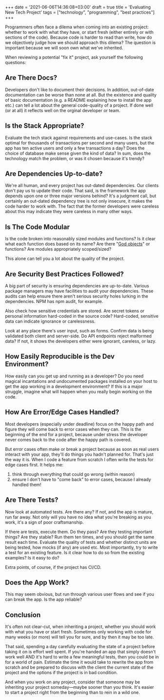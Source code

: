 +++
date = '2021-06-06T14:36:08+03:00'
draft = true
title = 'Evaluating New Tech Project'
tags = ["technology", "programming", "best practices"]
+++

Programmers often face a dilema when coming into an existing project: whether to work with what they have, or start fresh (either entirely or with sections of the code). Because code is harder to read than write, how do we objectively judge how we should approach this dilema? The question is important because we will soon own what we've inherited. 

When reviewing a potential "fix it" project, ask yourself the following questions:

## Are There Docs?

Developers don't like to document their decisions. In addition, out-of-date documentation can be worse than none at all. But the existence and quality of basic documentation (e.g. a README explaining how to install the app etc.) can tell a lot about the general code-quality of a project. If done well (or at all) it reflects well on the orginal developer or team.

## Is the Stack Appropriate?

Evaluate the tech stack against requirements and use-cases. Is the stack optimal for thousands of transactions per second and many users, but the app has ten active users and only a few transactions a day? Does the choice of database make sense given the kind of data? In sum, does the technology match the problem, or was it chosen because it's trendy?

## Are Dependencies Up-to-date?

We're all human, and every project has out-dated dependencies. Our clients don't pay us to update their code. That said, is the framework the app depends upon one or three major versions behind? It's a judgment call, but certainly an out-dated dependency tree is not only insecure, it makes the code harder to work with. The fact that the former developers were careless about this may indicate they were careless in many other ways.

## Is The Code Modular

Is the code broken into reasonably sized modules and functions? Is it clear what each function does based on its name? Are there "[God objects]( https://en.wikipedia.org/wiki/God_object)" or functions? Are modules appropriately scoped/sized?

This alone can tell you a lot about the quality of the project.

## Are Security Best Practices Followed?

A big part of security is ensuring dependencies are up-to-date. Various package managers may have facilities to audit your dependencies. These audits can help ensure there aren't serious security holes lurking in the dependencies. NPM has npm audit, for example.

Also check how sensitive credentials are stored. Are secret tokens or personal information hard-coded in the source code? Hard-coded, sensitive data can indicate ignorance or carelessness.

Look at any place there's user input, such as forms. Confirm data is being validated both client and server-side. Do API endpoints reject malformed data? If not, it shows the developers either were ignorant, careless, or lazy.

## How Easily Reproducible is the Dev Environment?

How easily can you get up and running as a developer? Do you need magical incantations and undocumented packages installed on your host to get the app working in a development environment? If this is a major struggle, imagine what will happen when you really begin working on the code.

## How Are Error/Edge Cases Handled?

Most developers (especially under deadline) focus on the happy path and figure they will come back to error cases when they can. This is the beginning of the end for a project, because under stress the developer never comes back to the code after the happy path is covered.

But error cases often make or break a project because as soon as real users interact with your app, they'll do things you hadn't planned for. That's just the way it is. When I code a feature from scratch I often write the tests for edge cases first. It helps me:

1. think through everything that could go wrong (within reason)  
2. ensure I don't have to "come back" to error cases, because I already handled them!

## Are There Tests?

Now look at automated tests. Are there any? If not, and the app is mature, run far away. Not only will you have no idea what you're breaking as you work, it's a sign of poor craftsmanship.

If there are tests, execute them. Do they pass? Are they testing important things? Are they stable? Run them ten times, and you should get the same result each time. Evaluate the quality of tests and whether distinct units are being tested, how mocks (if any) are used etc. Most importantly, try to write a test for an existing feature. Is it clear how to do so from the existing examples? Is it easy to do?  

Extra points, of course, if the project has CI/CD.

## Does the App Work?

This may seem obvious, but run through various user flows and see if you can break the app. Is the app reliable?

## Conclusion

It's often not clear-cut, when inheriting a project, whether you should work with what you have or start fresh. Sometimes only working with code for many weeks (or more) will tell you for sure, and by then it may be too late.

That said, spending a day carefully evaluating the state of a project before taking it on is effort well spent. If you're handed an app that simply doesn't work well AND it's hard to write a few meaningful tests, then you could be in for a world of pain. Estimate the time it would take to rewrite the app from scratch and be prepared to discuss with the client the current state of the project and the options if the project is in bad condition.

And when you work on any project, consider that someone may be inheriting your project someday—maybe sooner than you think. It's easier to start a project right from the beginning than to rein in a wild one.

